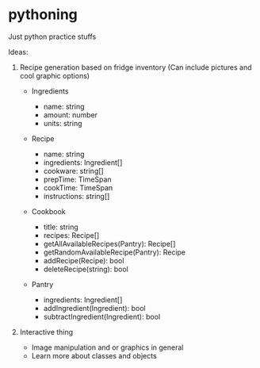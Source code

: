 # pythoning
Just python practice stuffs

Ideas:
1. Recipe generation based on fridge inventory
   (Can include pictures and cool graphic options)
   - Ingredients
      - name: string
      - amount: number
      - units: string

   - Recipe
      - name: string
      - ingredients: Ingredient[]
      - cookware: string[]
      - prepTime: TimeSpan
      - cookTime: TimeSpan
      - instructions: string[]
   
   - Cookbook
      - title: string
      - recipes: Recipe[]
      - getAllAvailableRecipes(Pantry): Recipe[]
      - getRandomAvailableRecipe(Pantry): Recipe
      - addRecipe(Recipe): bool
      - deleteRecipe(string): bool
   
   - Pantry
      - ingredients: Ingredient[]
      - addIngredient(Ingredient): bool
      - subtractIngredient(Ingredient): bool


2. Interactive thing
   - Image manipulation and or graphics in general
   - Learn more about classes and objects

